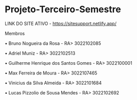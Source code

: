 # Projeto-Terceiro-Semestre

LINK DO SITE ATIVO - https://sitesupport.netlify.app/

Membros  

• Bruno Nogueira da Rosa - RA> 3022102085

• Adriel Muniz - RA> 3022102513

• Guilherme Henrique dos Santos Gomes - RA> 3022100001

• Max Ferreira de Moura - RA> 3022107465

• Vinicius da Silva Almeida - RA> 3022101684

• Lucas Pizzolio de Sousa Mendes - RA> 3022102692
